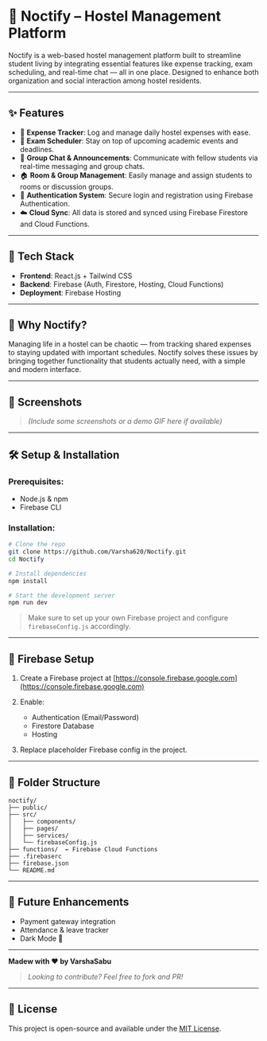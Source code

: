 
# 🦇 Noctify – Hostel Management Platform

Noctify is a web-based hostel management platform built to streamline student living by integrating essential features like expense tracking, exam scheduling, and real-time chat — all in one place. Designed to enhance both organization and social interaction among hostel residents.

---

## ✨ Features

* 🧾 **Expense Tracker**: Log and manage daily hostel expenses with ease.
* 📅 **Exam Scheduler**: Stay on top of upcoming academic events and deadlines.
* 💬 **Group Chat & Announcements**: Communicate with fellow students via real-time messaging and group chats.
* 🏠 **Room & Group Management**: Easily manage and assign students to rooms or discussion groups.
* 🔐 **Authentication System**: Secure login and registration using Firebase Authentication.
* ☁️ **Cloud Sync**: All data is stored and synced using Firebase Firestore and Cloud Functions.

---

## 🚀 Tech Stack

* **Frontend**: React.js + Tailwind CSS
* **Backend**: Firebase (Auth, Firestore, Hosting, Cloud Functions)
* **Deployment**: Firebase Hosting

---

## 🧠 Why Noctify?

Managing life in a hostel can be chaotic — from tracking shared expenses to staying updated with important schedules. Noctify solves these issues by bringing together functionality that students actually need, with a simple and modern interface.

---

## 📸 Screenshots

> *(Include some screenshots or a demo GIF here if available)*

---

## 🛠️ Setup & Installation

### Prerequisites:

* Node.js & npm
* Firebase CLI

### Installation:

```bash
# Clone the repo
git clone https://github.com/Varsha620/Noctify.git
cd Noctify

# Install dependencies
npm install

# Start the development server
npm run dev
```

> Make sure to set up your own Firebase project and configure `firebaseConfig.js` accordingly.

---

## 🔐 Firebase Setup

1. Create a Firebase project at [https://console.firebase.google.com](https://console.firebase.google.com)
2. Enable:

   * Authentication (Email/Password)
   * Firestore Database
   * Hosting
3. Replace placeholder Firebase config in the project.

---

## 📁 Folder Structure

```
noctify/
├── public/
├── src/
│   ├── components/
│   ├── pages/
│   ├── services/
│   └── firebaseConfig.js
├── functions/  ← Firebase Cloud Functions
├── .firebaserc
├── firebase.json
└── README.md
```

---

## 📌 Future Enhancements

* Payment gateway integration
* Attendance & leave tracker
* Dark Mode 🌙

---

**Madew with ❤️ by VarshaSabu**

> *Looking to contribute? Feel free to fork and PR!*

---

## 📃 License

This project is open-source and available under the [MIT License](LICENSE).

